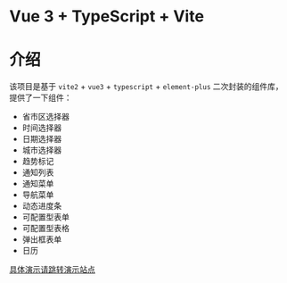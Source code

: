 # Vue 3 + TypeScript + Vite

# 介绍
该项目是基于 `vite2` + `vue3` + `typescript` + `element-plus` 二次封装的组件库，提供了一下组件：

- 省市区选择器
- 时间选择器
- 日期选择器
- 城市选择器
- 趋势标记
- 通知列表
- 通知菜单
- 导航菜单
- 动态进度条
- 可配置型表单
- 可配置型表格
- 弹出框表单
- 日历

[具体演示请跳转演示站点](https://isakya.github.io/isakya-element-components-web/)
